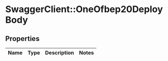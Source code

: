 # SwaggerClient::OneOfbep20DeployBody

## Properties
Name | Type | Description | Notes
------------ | ------------- | ------------- | -------------

